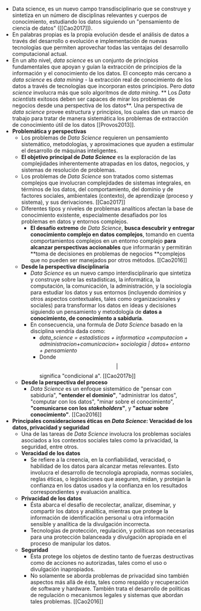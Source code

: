   * Data science, es un nuevo campo transdisciplinario que se construye y sintetiza en un número de disciplinas relevantes y cuerpos de conocimiento, estudiando los datos siguiendo un "pensamiento de ciencia de datos" ([[Cao2017]]). 
  * En palabras propias es la propia evolución desde el análisis de datos a través del desarrollo o evolución e implementación de nuevas tecnologías que permiten aprovechar todas las ventajas del desarrollo computacional actual.
  * En un alto nivel, *data science*  es un conjunto de principios fundamentales que apoyan y guían la extracción de principios de la información y el conocimiento de los datos. El concepto más cercano a *data science* es *data mining* - la extracción real de conocimiento de los datos a través de tecnologías que incorporan estos principios.  Pero *data science* involucra más que solo algoritmos de *data mining*. ** Los *Data scientists* exitosos deben ser capaces de mirar los problemas de negocios desde una perspectiva de los datos**. Una perspectiva de *data science* provee estructura y principios, los cuales dan un marco de trabajo para tratar de manera sistemática los problemas de extracción de conocimiento útil de los datos [[Provos2013]].
  * **Problemática y perspectivas**
    * Los problemas de *Data Science* requieren un pensamiento sistemático, metodologías, y aproximaciones que ayuden a estimular el desarrollo de máquinas inteligentes.
    * **El objetivo principal de *Data Science*** es la exploración de las complejidades inherentemente atrapadas en los datos, negocios, y sistemas de resolución de problemas.
    * Los problemas de *Data Science* son tratados como sistemas complejos que involucran complejidades de sistemas integrales, en términos de los datos, del comportamiento, del dominio y de factores sociales, ambientales (contexto), de aprendizaje (proceso y sistema), y sus derivaciones. [[Cao2017]]
    * Diferentes tipos y niveles de problemas analíticos afectan la base de conocimiento existente, especialmente desafiados por los problemas en datos y entornos complejos. 
      * **El desafío extremo** de *Data Science*, **busca descubrir y entregar conocimiento complejo en datos complejos**, tomando en cuenta comportamientos complejos en un entorno complejo **para alcanzar perspectivas accionables** que informarán y permitirán **toma de decisiones en problemas de negocios **complejos que no pueden ser manejados por otros métodos. [[Cao2016]]
    * **Desde la perspectiva disciplinaria**
      * *Data Science* es un nuevo campo interdisciplinario que sintetiza y construye sobre las estadísticas, la informática, la computación, la comunicación, la administración, y la sociología para estudiar los datos y sus entornos (incluyendo dominios y otros aspectos contextuales, tales como organizacionales y sociales) para transformar los datos en ideas y decisiones siguiendo un pensamiento y metodología de **datos a conocimiento, de conocimiento a sabiduría**. 
      * En consecuencia, una formula de *Data Science* basado en la disciplina vendría dada como:
        * *data_science = estadisticas + informatica +computacion + administracion+comunicacion+ sociologia | datos+ entorno + pensamiento*
        * Donde $$|$$ significa "condicional a". [[Cao2017b]]
    * **Desde la perspectiva del proceso**
      * *Data Science* es un enfoque sistemático de "pensar con sabiduría", **"entender el dominio"**, "administrar los datos", "computar con los datos", "minar sobre el conocimiento", **"comunicarse con los *stakeholders*"**, y **"actuar sobre conocimiento"**. [[Cao2016]]
  * **Principales consideraciones éticas en *Data Science*: Veracidad de los datos, privacidad y seguridad**
    * Una de las tareas de *Data Science* involucra los problemas sociales asociados a los contextos sociales tales como la privacidad, la seguridad, entre otros.
    * **Veracidad de los datos**
      * Se refiere a la creencia, en la confiabilidad, veracidad, o habilidad de los datos para alcanzar metas relevantes. Esto involucra el desarrollo de tecnología apropiada, normas sociales, reglas éticas, o legislaciones que aseguren, midan, y protejan la confianza en los datos usados y la confianza en los resultados correspondientes y evaluación analítica.
    * **Privacidad de los datos**
      * Ésta abarca el desafío de recolectar, analizar, diseminar, y compartir los datos y analítica, mientras que protege la información de identificación personal u otra información sensible y analítica de la divulgación incorrecta.
      * Tecnologías de protección, regulación, y políticas son necesarias para una protección balanceada y divulgación apropiada en el proceso de manipular los datos.
    * **Seguridad**
      * Ésta protege los objetos de destino tanto de fuerzas destructivas como de acciones no autorizadas, tales como el uso o divulgación inapropiados. 
      * No solamente se aborda problemas de privacidad sino también aspectos más allá de ésta, tales como respaldo y recuperación de software y hardware. También trata el desarrollo de políticas de regulación o mecanismos legales y sistemas que abordan tales problemas. [[Cao2016]]
